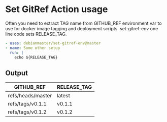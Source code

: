 
# Set GitRef Action usage

Often you need to extract TAG name from GITHUB_REF environment var to use for docker image tagging and deployment scripts.  set-gitref-env one line code sets RELEASE_TAG.

```yaml
- uses: debianmaster/set-gitref-env@master
- name: Some other setup
  run: |
    echo ${RELEASE_TAG}
```

## Output
|   GITHUB_REF    | RELEASE_TAG |
|-----------------|-------------|
|refs/heads/master| latest      |
|refs/tags/v0.1.1 | v0.1.1      |
|refs/tags/v0.1.2 | v0.1.2      |
